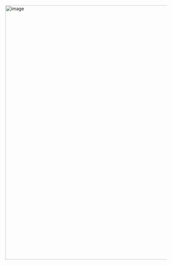 <img width="1401" height="797" alt="image" src="https://github.com/user-attachments/assets/0ccd21c9-3cdd-491f-89fd-7e9acf48cf7e" />

